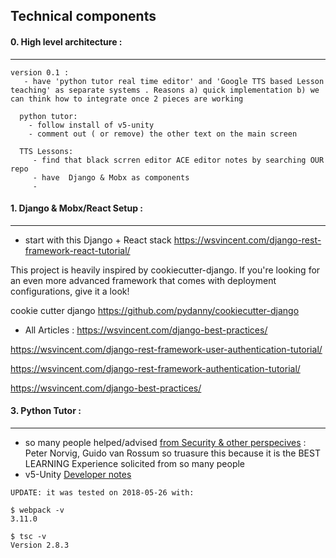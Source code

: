 ## Technical components

#### 0. High level architecture : 
--------------
```
version 0.1 :
   - have 'python tutor real time editor' and 'Google TTS based Lesson teaching' as separate systems . Reasons a) quick implementation b) we can think how to integrate once 2 pieces are working
   
  python tutor:
    - follow install of v5-unity
    - comment out ( or remove) the other text on the main screen
    
  TTS Lessons:
     - find that black scrren editor ACE editor notes by searching OUR repo
     - have  Django & Mobx as components 
     - 

```

#### 1. Django & Mobx/React Setup : 
--------------

- start with this  Django + React stack 
https://wsvincent.com/django-rest-framework-react-tutorial/


This project is heavily inspired by cookiecutter-django. If you're looking for an even more advanced framework that comes with deployment configurations, give it a look!

cookie cutter django https://github.com/pydanny/cookiecutter-django


- All Articles : https://wsvincent.com/django-best-practices/

https://wsvincent.com/django-rest-framework-user-authentication-tutorial/

https://wsvincent.com/django-rest-framework-authentication-tutorial/

https://wsvincent.com/django-best-practices/


#### 3. Python Tutor : 
--------------
- so many people helped/advised [from Security & other perspecives](https://github.com/pgbovine/OnlinePythonTutor) : Peter Norvig, Guido van Rossum so truasure this because it is the BEST LEARNING Experience solicited from so many people 
- v5-Unity [Developer notes ](https://github.com/pgbovine/OnlinePythonTutor/blob/master/v5-unity/README.txt) 
```
UPDATE: it was tested on 2018-05-26 with:

$ webpack -v
3.11.0

$ tsc -v
Version 2.8.3
```
